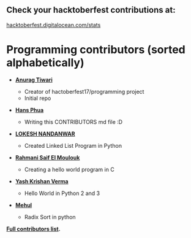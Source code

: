 ## Check your hacktoberfest contributions at: 
 [hacktoberfest.digitalocean.com/stats](https://hacktoberfest.digitalocean.com/stats/t2013anurag)



Programming contributors (sorted alphabetically)
============================================


* **[Anurag Tiwari](https://github.com/t2013anurag)**

  * Creator of hactoberfest17/programming project
  * Initial repo


* **[Hans Phua](https://github.com/hansiang93)**

  * Writing this CONTRIBUTORS md file :D


* **[LOKESH NANDANWAR](https://github.com/lokeshkvn)**

  * Created Linked List Program in Python


* **[Rahmani Saif El Moulouk](https://github.com/rsm23)**

  * Creating a hello world program in C


* **[Yash Krishan Verma](https://github.com/stupidly-logical)**

  * Hello World in Python 2 and 3

* **[Mehul](https://github.com/mehulj94)**

  * Radix Sort in python


**[Full contributors list](https://github.com/hacktoberfest17/programming/graphs/contributors).**
